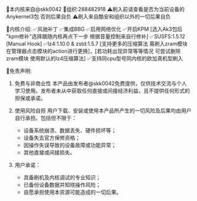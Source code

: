 📝本内核来自@skk0042 
🐧组织:288482918
⚠️刷入前请查看是否为当前设备的Anykernel3包 否则后果自负
⚠️刷入来自酷安和组织以外的一切后果自负

📝内核介绍:
✅风驰补丁
✅集成BBG
✅启用网络优化
✅开启KPM [选入Ak3包后 "kpm修补"选择跟随内核再点下一步 根据音量控制来自行修补]
✅SUSFS:1.5.12 [Manual Hook]
✅lz4:1.10.0 & zstd:1.5.7 [支持更多的压缩算法 需刷入zram模块 在管理器点击模块的action进行更换]，[若功耗出现异常等等情况 可尝试删除zram模块 使用默认的lz4压缩算法]
✅支持同cpu型号同内核的欧加真机型刷入

📝免责声明:
1. 免费与非商业性
   本产品由发布者@skk0042免费提供，仅供技术交流与个人学习使用。发布者未从中获取任何直接或间接经济利益，且不提供任何形式的担保或承诺。

2. 使用风险自担
   用户下载、安装或使用本产品所产生的一切风险及后果均由用户自行承担。包括但不限于：  
   - 设备系统崩溃、数据丢失、硬件损坏等；  
   - 设备失去官方保修资格；  
   - 因操作失误导致的设备故障或功能异常；  
   - 其他直接或间接损失。  

3. 用户承诺：  
   - 具备刷机及内核调试的专业知识；  
   - 已备份设备数据并知晓操作风险；  
   - 自愿承担使用本资源可能造成的一切后果。  
